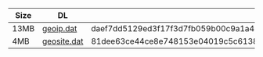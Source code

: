 |    Size   |     DL  | sha512sum |
|  ---  |  ---  |  ---  |
| 13MB | [geoip.dat](https://cdn.jsdelivr.net/gh/googleians/Rules@main/geoip.dat) | daef7dd5129ed3f17f3d7fb059b00c9a1a43b71e1551971aee23b5acf8f171a0f157bfa88478365ce19b75f7682a9b363e6f665b682d9aedd80c6992b5f321a9 |
| 4MB | [geosite.dat](https://cdn.jsdelivr.net/gh/googleians/Rules@main/geosite.dat) | 81dee63ce44ce8e748153e04019c5c61387514b122858be7db2b51ce2a3077a5eb45443ae72af5e5c8e24e1cc22c50c4dead34732f3bb3f5270fde3f0cd0ccd4 |

